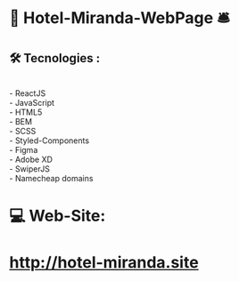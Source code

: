 # 🏨 Hotel-Miranda-WebPage 🛎️

##   🛠️ Tecnologies : 
<br/>
- ReactJS <br/>
- JavaScript <br/>
- HTML5 <br/>
- BEM <br/>
- SCSS <br/>
- Styled-Components <br/>
- Figma <br/>
- Adobe XD <br/>
- SwiperJS <br/>
- Namecheap domains
<br/>

#  💻 Web-Site: 

#   http://hotel-miranda.site 

                                                                                                                                        
